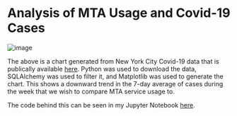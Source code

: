 # Analysis of MTA Usage and Covid-19 Cases


![image](https://user-images.githubusercontent.com/22899761/113056417-c5c4a000-9179-11eb-813a-8f1639818dc4.png)

The above is a chart generated from New York City Covid-19 data that is publically available [here](https://github.com/nychealth/coronavirus-data/). Python was used to download the data, SQLAlchemy was used to filter it, and Matplotlib was used to generate the chart. This shows a downward trend in the 7-day average of cases during the week that we wish to compare MTA service usage to.

The code behind this can be seen in my Jupyter Notebook [here](https://github.com/nickdellaquilo/Metis-Project-1/blob/main/MVP%20Scrap%20Work.ipynb).
